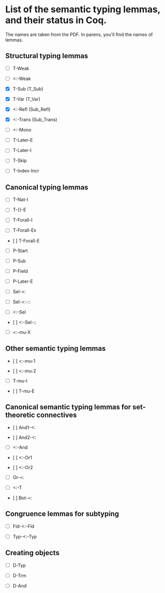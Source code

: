 
# List of the semantic typing lemmas, and their status in Coq.

The names are taken from the PDF. In parens, you'll find the names of lemmas.

## Structural typing lemmas

- [ ] T-Weak

- [ ] <:-Weak

- [x] T-Sub (T_Sub)

- [x] T-Var (T_Var)

- [x] <:-Refl (Sub_Refl)

- [x] <:-Trans (Sub_Trans)

- [ ] <:-Mono

- [ ] T-Later-E

- [ ] T-Later-I

- [ ] T-Skip

- [ ] T-Index-Incr

## Canonical typing lemmas

- [ ] T-Nat-I

- [ ] T-{}-E

- [ ] T-Forall-I

- [ ] T-Forall-Ex

- [ ] T-Forall-E

- [ ] P-Start

- [ ] P-Sub

- [ ] P-Field

- [ ] P-Later-E

- [ ] Sel-<:

- [ ] Sel-<:-::

- [ ] <:-Sel

- [ ] <:-Sel-::

- [ ] <:-mu-X

## Other semantic typing lemmas

- [ ] <:-mu-1

- [ ] <:-mu-2

- [ ] T-mu-I

- [ ] T-mu-E

## Canonical semantic typing lemmas for set-theoretic connectives

- [ ] And1-<:

- [ ] And2-<:

- [ ] <:-And

- [ ] <:-Or1

- [ ] <:-Or2

- [ ] Or-<:

- [ ] <:-T

- [ ] Bot-<:

## Congruence lemmas for subtyping

- [ ] Fld-<:-Fld

- [ ] Typ-<:-Typ

## Creating objects

- [ ] D-Typ

- [ ] D-Trm

- [ ] D-And
